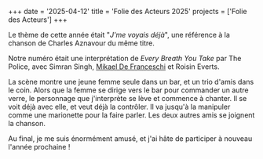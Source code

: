 +++
date = '2025-04-12'
title = 'Folie des Acteurs 2025'
projects = ['Folie des Acteurs']
+++

Le thème de cette année était "*J'me voyais déjà*", une référence à la chanson de Charles Aznavour du même titre.

Notre numéro était une interprétation de *Every Breath You Take* par The Police, avec Simran Singh, [Mikael De Franceschi](https://www.mikaeldefranceschi.com/) et Roisin Everts.

La scène montre une jeune femme seule dans un bar, et un trio d'amis dans le coin. Alors que la femme se dirige vers le bar pour commander un autre verre, le personnage que j'interprète se lève et commence à chanter. Il se voit déjà avec elle, et veut déjà la contrôler. Il va jusqu'à la manipuler comme une marionette pour la faire parler. Les deux autres amis se joignent la chanson.

Au final, je me suis énormément amusé, et j'ai hâte de participer à nouveau l'année prochaine&nbsp;!
